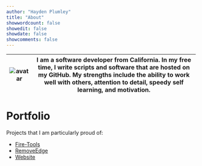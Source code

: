 ```yaml
---
author: "Hayden Plumley"
title: "About"
showwordcount: false
showedit: false
showdate: false
showcomments: false
---
```


![avatar](../images/avatar.webp) | I am a software developer from California. In my free time, I write scripts and software that are hosted on my GitHub. My strengths include the ability to work well with others, attention to detail, speedy self learning, and motivation.  
|-|-|

# Portfolio
Projects that I am particularly proud of:
- [Fire-Tools](https://github.com/mrhaydendp/Fire-Tools)
- [RemoveEdge](https://github.com/mrhaydendp/RemoveEdge)
- [Website](https://github.com/mrhaydendp/blog.mrhaydendp.com)
